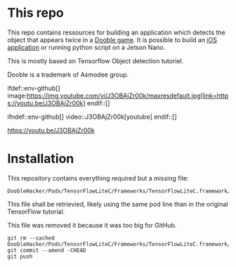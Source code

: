 # This repo

This repo contains ressources for building an application which detects the object that appears twice in a [Dooble game](https://www.dobblegame.com).
It is possible to build an [iOS application](https://youtu.be/J3OBAjZr00k) or running python script on a Jetson Nano.

This is mostly based on Tensorflow Object detection tutoriel.

Dooble is a trademark of Asmodee group.

ifdef::env-github[]
image:https://img.youtube.com/vi/J3OBAjZr00k/maxresdefault.jpg[link=https://youtu.be/J3OBAjZr00k]
endif::[]

ifndef::env-github[]
video::J3OBAjZr00k[youtube]
endif::[]

https://youtu.be/J3OBAjZr00k
# Installation

This repository contains everything required but a missing file: 

    DoobleHacker/Pods/TensorFlowLiteC/Frameworks/TensorFlowLiteC.framework/TensorFlowLiteC


This file shall be retrievied, likely using the same pod line than in the original TensorFlow tutorial.

This file was removed it because it was too big for GitHub.

    git rm --cached DoobleHacker/Pods/TensorFlowLiteC/Frameworks/TensorFlowLiteC.framework/TensorFlowLiteC
	git commit --amend -CHEAD
	git push